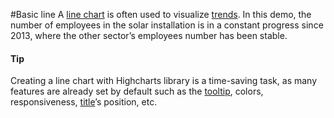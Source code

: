 #Basic line
A [line chart](https://api.highcharts.com/highcharts/plotOptions.line) is often used to visualize [trends](https://smartvikisogn.github.io/HChartsCatalog/webpages/trend.html). In this demo, the number of employees in the solar installation is in a constant progress since 2013, where the other sector’s employees number has been stable.

#### Tip
Creating a line chart with Highcharts library is a time-saving task, as many features are already set by default such as the [tooltip](http://api.highcharts.com/highcharts/tooltip), colors, responsiveness, [title](http://api.highcharts.com/highcharts/Chart.title)’s position, etc.